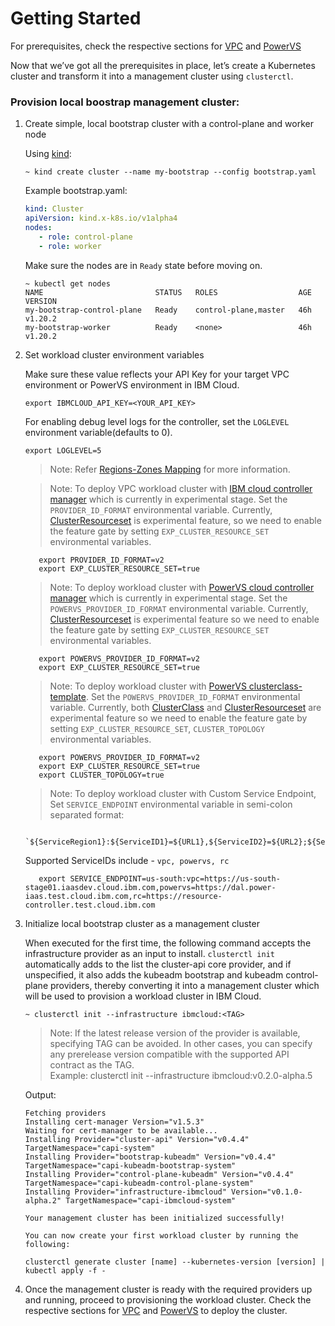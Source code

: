 # Getting Started

For prerequisites, check the respective sections for [VPC](topics/vpc/prerequisites.md) and [PowerVS](topics/powervs/prerequisites.md)

Now that we’ve got all the prerequisites in place, let’s create a Kubernetes cluster and transform 
it into a management cluster using `clusterctl`.

### Provision local boostrap management cluster:

1. Create simple, local bootstrap cluster with a control-plane and worker node

    Using [kind](https://kind.sigs.k8s.io/docs/user/quick-start/):

    ```console
    ~ kind create cluster --name my-bootstrap --config bootstrap.yaml
    ```

    Example bootstrap.yaml:
    ```yaml
    kind: Cluster
    apiVersion: kind.x-k8s.io/v1alpha4
    nodes:
       - role: control-plane
       - role: worker
    ```

    Make sure the nodes are in `Ready` state before moving on.

    ```console
    ~ kubectl get nodes
    NAME                         STATUS   ROLES                  AGE   VERSION
    my-bootstrap-control-plane   Ready    control-plane,master   46h   v1.20.2
    my-bootstrap-worker          Ready    <none>                 46h   v1.20.2
    ```

2. Set workload cluster environment variables

    Make sure these value reflects your API Key for your target VPC environment 
    or PowerVS environment in IBM Cloud.

    ```console
    export IBMCLOUD_API_KEY=<YOUR_API_KEY>
    ```
    For enabling debug level logs for the controller, set the `LOGLEVEL` environment variable(defaults to 0).
    ```console
    export LOGLEVEL=5
    ```

    > Note: Refer [Regions-Zones Mapping](/reference/regions-zones-mapping.html) for more information.

    > Note: To deploy VPC workload cluster with [IBM cloud controller manager](/topics/vpc/load-balancer.html) which is currently in experimental stage. Set the `PROVIDER_ID_FORMAT` environmental variable.
    Currently, [ClusterResourceset](https://cluster-api.sigs.k8s.io/tasks/experimental-features/cluster-resource-set.html) is experimental feature, so we need to enable the feature gate by setting `EXP_CLUSTER_RESOURCE_SET` environmental variables.
    ```console
       export PROVIDER_ID_FORMAT=v2
       export EXP_CLUSTER_RESOURCE_SET=true
     ```

    > Note: To deploy workload cluster with [PowerVS cloud controller manager](/topics/powervs/external-cloud-provider.html) which is currently in experimental stage. Set the `POWERVS_PROVIDER_ID_FORMAT` environmental variable.
    Currently, [ClusterResourceset](https://cluster-api.sigs.k8s.io/tasks/experimental-features/cluster-resource-set.html) is experimental feature so we need to enable the feature gate by setting `EXP_CLUSTER_RESOURCE_SET` environmental variables.
    ```console
       export POWERVS_PROVIDER_ID_FORMAT=v2
       export EXP_CLUSTER_RESOURCE_SET=true
     ```
    > Note: To deploy workload cluster with [PowerVS clusterclass-template](/topics/powervs/clusterclass-cluster.html). Set the `POWERVS_PROVIDER_ID_FORMAT` environmental variable.
      Currently, both [ClusterClass](https://cluster-api.sigs.k8s.io/tasks/experimental-features/cluster-class/index.html) and [ClusterResourceset](https://cluster-api.sigs.k8s.io/tasks/experimental-features/cluster-resource-set.html) are experimental feature so we need to enable the feature gate by setting `EXP_CLUSTER_RESOURCE_SET`, `CLUSTER_TOPOLOGY` environmental variables.
     ```console
        export POWERVS_PROVIDER_ID_FORMAT=v2
        export EXP_CLUSTER_RESOURCE_SET=true
        export CLUSTER_TOPOLOGY=true
     ```

    > Note: To deploy workload cluster with Custom Service Endpoint, Set `SERVICE_ENDPOINT` environmental variable in semi-colon separated format:
     ```console
        `${ServiceRegion1}:${ServiceID1}=${URL1},${ServiceID2}=${URL2};${ServiceRegion2}:${ServiceID1}=${URL1...}`.
     ```
    Supported ServiceIDs include - `vpc, powervs, rc`
     ```console
        export SERVICE_ENDPOINT=us-south:vpc=https://us-south-stage01.iaasdev.cloud.ibm.com,powervs=https://dal.power-iaas.test.cloud.ibm.com,rc=https://resource-controller.test.cloud.ibm.com
     ```

2. Initialize local bootstrap cluster as a management cluster
    
    When executed for the first time, the following command accepts the infrastructure provider as an input to install. `clusterctl init` automatically adds to the list the cluster-api core provider, and if unspecified, it also adds the kubeadm bootstrap and kubeadm control-plane providers, thereby converting it into a management cluster which will be used to provision a workload cluster in IBM Cloud.

    ```console
    ~ clusterctl init --infrastructure ibmcloud:<TAG>
    ```
    > Note: If the latest release version of the provider is available, specifying TAG can be avoided.
    In other cases, you can specify any prerelease version compatible with the supported API contract as the TAG.  
    Example: clusterctl init --infrastructure ibmcloud:v0.2.0-alpha.5

    Output:
    ```console
    Fetching providers
    Installing cert-manager Version="v1.5.3"
    Waiting for cert-manager to be available...
    Installing Provider="cluster-api" Version="v0.4.4" TargetNamespace="capi-system"
    Installing Provider="bootstrap-kubeadm" Version="v0.4.4" TargetNamespace="capi-kubeadm-bootstrap-system"
    Installing Provider="control-plane-kubeadm" Version="v0.4.4" TargetNamespace="capi-kubeadm-control-plane-system"
    Installing Provider="infrastructure-ibmcloud" Version="v0.1.0-alpha.2" TargetNamespace="capi-ibmcloud-system"

    Your management cluster has been initialized successfully!

    You can now create your first workload cluster by running the following:

    clusterctl generate cluster [name] --kubernetes-version [version] | kubectl apply -f -
    ```

5. Once the management cluster is ready with the required providers up and running, proceed to provisioning the workload cluster. Check the respective sections for [VPC](/topics/vpc/creating-a-cluster.html) and [PowerVS](/topics/powervs/creating-a-cluster.html) to deploy the cluster. 